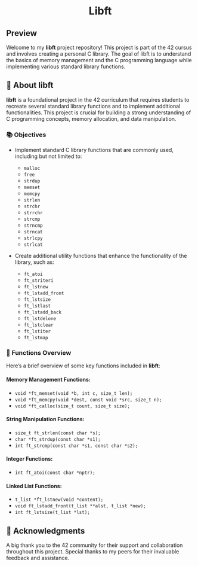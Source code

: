 # <div align="center">Libft</div>

## Preview
Welcome to my **libft** project repository! This project is part of the 42 cursus and involves creating a personal C library. The goal of libft is to understand the basics of memory management and the C programming language while implementing various standard library functions.

## 🌟 About libft
**libft** is a foundational project in the 42 curriculum that requires students to recreate several standard library functions and to implement additional functionalities. This project is crucial for building a strong understanding of C programming concepts, memory allocation, and data manipulation.

### 📚 Objectives
- Implement standard C library functions that are commonly used, including but not limited to:
  - `malloc`
  - `free`
  - `strdup`
  - `memset`
  - `memcpy`
  - `strlen`
  - `strchr`
  - `strrchr`
  - `strcmp`
  - `strncmp`
  - `strncat`
  - `strlcpy`
  - `strlcat`

- Create additional utility functions that enhance the functionality of the library, such as:
  - `ft_atoi`
  - `ft_striteri`
  - `ft_lstnew`
  - `ft_lstadd_front`
  - `ft_lstsize`
  - `ft_lstlast`
  - `ft_lstadd_back`
  - `ft_lstdelone`
  - `ft_lstclear`
  - `ft_lstiter`
  - `ft_lstmap`

### 🔧 Functions Overview

Here’s a brief overview of some key functions included in **libft**:

#### Memory Management Functions:

- `void *ft_memset(void *b, int c, size_t len);`
- `void *ft_memcpy(void *dest, const void *src, size_t n);`
- `void *ft_calloc(size_t count, size_t size);`

#### String Manipulation Functions:

- `size_t ft_strlen(const char *s);`
- `char *ft_strdup(const char *s1);`
- `int ft_strcmp(const char *s1, const char *s2);`

#### Integer Functions:

- `int ft_atoi(const char *nptr);`

#### Linked List Functions:

- `t_list *ft_lstnew(void *content);`
- `void ft_lstadd_front(t_list **alst, t_list *new);`
- `int ft_lstsize(t_list *lst);`

## 🙌 Acknowledgments
A big thank you to the 42 community for their support and collaboration throughout this project. Special thanks to my peers for their invaluable feedback and assistance.
